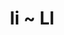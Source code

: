 ---
layout: inventory-template
title: Ii ~ Ll
index: 3
home: buildingtoys
items:   
  - name: Idema No. 520
    category: Bricks that Interlock
    manufacturer: Idema, W. Germany
    material: Polystyrene
    year: 1960s
    image: /images/buildingtoys/idema-520-01.webp
    note:
      - It is not clear how long these first Bakelite blocks were produced before they were replaced by the 
        Idema blocks made of polystyrene.
      - <a href="https://spielwaren-investor.com/2023/07/23/senf-und-ketchup-die-idema-bakelit-steine/">"Senf und Ketchup" – die IDEMA Bakelit Steine</a>
      
  - name: Idema Fantasia Set No. 444
    category: Bricks that Interlock
    manufacturer: Idema, Mexico
    material: Polystyrene
    year: 1970s
    image: /images/buildingtoys/idema-444-01.webp
    note:
      - Idema blocks produced in Mexico
---